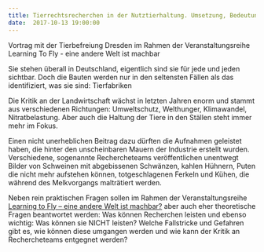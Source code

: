 ```yaml
---
title: Tierrechtsrecherchen in der Nutztierhaltung. Umsetzung, Bedeutung und Chancen
date:  2017-10-13 19:00:00
---
```


Vortrag mit der Tierbefreiung Dresden im Rahmen der Veranstaltungsreihe Learning To Fly - eine andere Welt ist machbar



Sie stehen überall in Deutschland, eigentlich sind sie für jede und
jeden sichtbar. Doch die Bauten werden nur in den seltensten Fällen als
das identifiziert, was sie sind: Tierfabriken


Die Kritik an der Landwirtschaft wächst in letzten Jahren enorm und
stammt aus verschiedenen Richtungen: Umweltschutz, Welthunger,
Klimawandel, Nitratbelastung. Aber auch die Haltung der Tiere in den
Ställen steht immer mehr im Fokus.


Einen nicht unerheblichen Beitrag dazu dürften die Aufnahmen geleistet
haben, die hinter den unscheinbaren Mauern der Industrie erstellt
wurden. Verschiedene, sogenannte Rechercheteams veröffentlichen
unentwegt Bilder von Schweinen mit abgebissenen Schwänzen, kahlen
Hühnern, Puten die nicht mehr aufstehen können, totgeschlagenen Ferkeln
und Kühen, die während des Melkvorgangs malträtiert werden.


Neben rein praktischen Fragen sollen im Rahmen der Veranstaltungsreihe
<a href="http://tierbefreiung-dresden.org/learning-to-fly">Learning to Fly – eine andere Welt ist machbar?</a> aber auch eher theoretische Fragen beantwortet werden: Was können Recherchen leisten
und ebenso wichtig: Was können sie NICHT leisten? Welche Fallstricke und
Gefahren gibt es, wie können diese umgangen werden und wie kann der
Kritik an Rechercheteams entgegnet werden?



